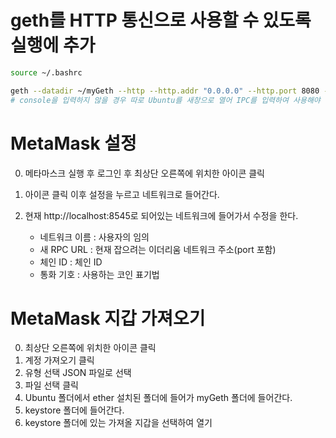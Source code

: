 # geth를 HTTP 통신으로 사용할 수 있도록 실행에 추가

```sh
source ~/.bashrc
```

```sh
geth --datadir ~/myGeth --http --http.addr "0.0.0.0" --http.port 8080 --http.corsdomain "*" --http.api "admin,miner,txpool,web3,personal,eth,net" --allow-insecure-unlock --syncmode full --networkid 50 console #옵션으로 console을 사용하면 바로 IPC로 자동으로 연결되어, 서버에서 바로 명령어를 입력하여 사용할 수 있음
# console을 입력하지 않을 경우 따로 Ubuntu를 새창으로 열어 IPC를 입력하여 사용해야 됨.

```

# MetaMask 설정

0. 메타마스크 실행 후 로그인 후 최상단 오른쪽에 위치한 아이콘 클릭
1. 아이콘 클릭 이후 설정을 누르고 네트워크로 들어간다.
2. 현재 http://localhost:8545로 되어있는 네트워크에 들어가서 수정을 한다.

   - 네트워크 이름 : 사용자의 임의
   - 새 RPC URL : 현재 잡으려는 이더리움 네트워크 주소(port 포함)
   - 체인 ID : 체인 ID
   - 통화 기호 : 사용하는 코인 표기법

# MetaMask 지갑 가져오기

0. 최상단 오른쪽에 위치한 아이콘 클릭
1. 계정 가져오기 클릭
2. 유형 선택 JSON 파일로 선택
3. 파일 선택 클릭
4. Ubuntu 폴더에서 ether 설치된 폴더에 들어가 myGeth 폴더에 들어간다.
5. keystore 폴더에 들어간다.
6. keystore 폴더에 있는 가져올 지갑을 선택하여 열기
